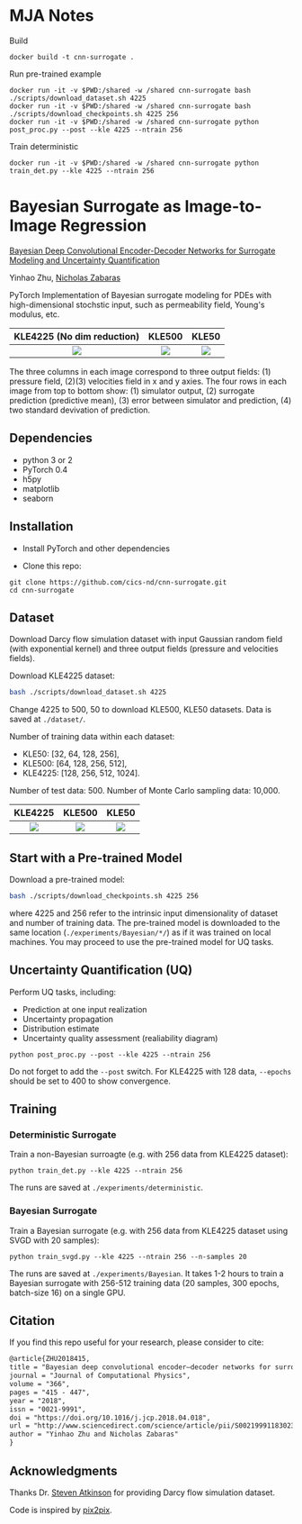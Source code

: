 # MJA Notes
Build
```
docker build -t cnn-surrogate .
```

Run pre-trained example
```
docker run -it -v $PWD:/shared -w /shared cnn-surrogate bash ./scripts/download_dataset.sh 4225
docker run -it -v $PWD:/shared -w /shared cnn-surrogate bash ./scripts/download_checkpoints.sh 4225 256
docker run -it -v $PWD:/shared -w /shared cnn-surrogate python post_proc.py --post --kle 4225 --ntrain 256
```

Train deterministic
```
docker run -it -v $PWD:/shared -w /shared cnn-surrogate python train_det.py --kle 4225 --ntrain 256
```

# Bayesian Surrogate as Image-to-Image Regression

[Bayesian Deep Convolutional Encoder-Decoder Networks for Surrogate Modeling and Uncertainty Quantification](https://doi.org/10.1016/j.jcp.2018.04.018)

Yinhao Zhu, [Nicholas Zabaras](https://www.zabaras.com)

PyTorch Implementation of Bayesian surrogate modeling 
for PDEs with high-dimensional stochstic input, such as permeability field, 
Young's modulus, etc.

KLE4225 (No dim reduction) | KLE500 | KLE50
:-----:|:------:|:-----:
![](images/kle4225_pred_at_x_312_n512.png?raw=true) | ![](images/kle500_pred_at_x_293_n256.png?raw=true) | ![](images/kle50_pred_at_x_47_n128.png?raw=true)

The three columns in each image correspond to three output fields:
(1) pressure field, (2)(3) velocities field in x and y axies.
The four rows in each image from top to bottom show: (1) simulator output, 
(2) surrogate prediction (predictive mean), (3) error between simulator and prediction, 
(4) two standard devivation of prediction. 

## Dependencies
- python 3 or 2
- PyTorch 0.4
- h5py
- matplotlib
- seaborn


## Installation
- Install PyTorch and other dependencies

- Clone this repo:
```
git clone https://github.com/cics-nd/cnn-surrogate.git
cd cnn-surrogate
```


## Dataset
Download Darcy flow simulation dataset with input Gaussian random field (with 
exponential kernel) and three output fields (pressure and velocities fields).

Download KLE4225 dataset:
```bash
bash ./scripts/download_dataset.sh 4225
```
Change 4225 to 500, 50 to download KLE500, KLE50 datasets. 
Data is saved at `./dataset/`.

Number of training data within each dataset:
* KLE50: [32, 64, 128, 256],
* KLE500: [64, 128, 256, 512],
* KLE4225: [128, 256, 512, 1024].

Number of test data: 500.
Number of Monte Carlo sampling data: 10,000.

KLE4225 | KLE500 | KLE50
:-----:|:------:|:-----:
![](images/kle4225_data_312.png?raw=true) | ![](images/kle500_data_293.png?raw=true) | ![](images/kle50_data_47.png?raw=true)



## Start with a Pre-trained Model

Download a pre-trained model:
```bash
bash ./scripts/download_checkpoints.sh 4225 256
```
where 4225 and 256 refer to the intrinsic input dimensionality of dataset and
number of training data. The pre-trained model is downloaded to the same location (`./experiments/Bayesian/*/`) as if it was trained on local machines. You may proceed to use the pre-trained model for UQ tasks.

## Uncertainty Quantification (UQ)
Perform UQ tasks, including:

- Prediction at one input realization
- Uncertainty propagation
- Distribution estimate
- Uncertainty quality assessment (realiability diagram)
```
python post_proc.py --post --kle 4225 --ntrain 256
```
Do not forget to add the `--post` switch. For KLE4225 with 128 data, `--epochs` should be set to 400 to show convergence.


## Training

### Deterministic Surrogate 

Train a non-Bayesian surroagte (e.g. with 256 data from KLE4225 dataset):
```
python train_det.py --kle 4225 --ntrain 256
```
The runs are saved at `./experiments/deterministic`.

### Bayesian Surrogate
Train a Bayesian surrogate (e.g. with 256 data from KLE4225 dataset
using SVGD with 20 samples):
```
python train_svgd.py --kle 4225 --ntrain 256 --n-samples 20
```
The runs are saved at `./experiments/Bayesian`.
It takes 1-2 hours to train a Bayesian surrogate with 256-512 training data 
(20 samples, 300 epochs, batch-size 16) on a single GPU.

## Citation

If you find this repo useful for your research, please consider to cite:
```latex
@article{ZHU2018415,
title = "Bayesian deep convolutional encoder–decoder networks for surrogate modeling and uncertainty quantification",
journal = "Journal of Computational Physics",
volume = "366",
pages = "415 - 447",
year = "2018",
issn = "0021-9991",
doi = "https://doi.org/10.1016/j.jcp.2018.04.018",
url = "http://www.sciencedirect.com/science/article/pii/S0021999118302341",
author = "Yinhao Zhu and Nicholas Zabaras"
}
```

## Acknowledgments

Thanks Dr. [Steven Atkinson](https://scholar.google.com/citations?user=MVrxtDkAAAAJ&hl=en) for providing Darcy flow simulation dataset.

Code is inspired by [pix2pix](https://github.com/junyanz/pytorch-CycleGAN-and-pix2pix).
